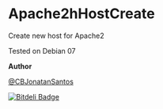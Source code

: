 Apache2hHostCreate
==================

Create new host for Apache2

Tested on Debian 07

**Author**

[@CBJonatanSantos](https://twitter.com/CBJonatanSantos)


[![Bitdeli Badge](https://d2weczhvl823v0.cloudfront.net/baguioloko/apache2hhostcreate/trend.png)](https://bitdeli.com/free "Bitdeli Badge")

